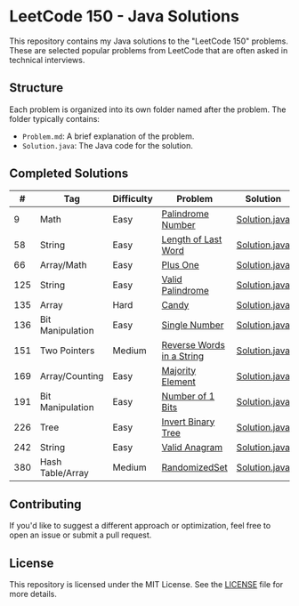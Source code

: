 # LeetCode 150 - Java Solutions

This repository contains my Java solutions to the "LeetCode 150" problems. These are selected popular problems from LeetCode that are often asked in technical interviews.

## Structure

Each problem is organized into its own folder named after the problem. The folder typically contains:

- `Problem.md`: A brief explanation of the problem.
- `Solution.java`: The Java code for the solution.

## Completed Solutions

| #   | Tag              | Difficulty | Problem                                                              | Solution                                                         |
|-----|------------------|------------|----------------------------------------------------------------------|------------------------------------------------------------------|
| 9   | Math             | Easy       | [Palindrome Number](src/com/jonledet/ispalindrome/Problem.md)        | [Solution.java](src/com/jonledet/ispalindrome/Solution.java)     |
| 58  | String           | Easy       | [Length of Last Word](src/com/jonledet/lengthoflastword/Problem.md)  | [Solution.java](src/com/jonledet/lengthoflastword/Solution.java) |
| 66  | Array/Math       | Easy       | [Plus One](src/com/jonledet/plusone/Problem.md)                      | [Solution.java](src/com/jonledet/plusone/Solution.java)          |
| 125 | String           | Easy       | [Valid Palindrome](src/com/jonledet/validpalindrome/Problem.md)      | [Solution.java](src/com/jonledet/validpalindrome/Solution.java)  |
| 135 | Array            | Hard       | [Candy](src/com/jonledet/candy/Problem.md)                           | [Solution.java](src/com/jonledet/candy/Solution.java)            |
| 136 | Bit Manipulation | Easy       | [Single Number](src/com/jonledet/singlenumber/Problem.md)            | [Solution.java](src/com/jonledet/singlenumber/Solution.java)     |
| 151 | Two Pointers     | Medium     | [Reverse Words in a String](src/com/jonledet/reversewords/Problem.md)| [Solution.java](src/com/jonledet/reversewords/Solution.java)     |
| 169 | Array/Counting   | Easy       | [Majority Element](src/com/jonledet/majorityelement/Problem.md)      | [Solution.java](src/com/jonledet/majorityelement/Solution.java)  |
| 191 | Bit Manipulation | Easy       | [Number of 1 Bits](src/com/jonledet/hammingweight/Problem.md)        | [Solution.java](src/com/jonledet/hammingweight/Solution.java)    |
| 226 | Tree             | Easy       | [Invert Binary Tree](src/com/jonledet/invertbinarytree/Problem.md)   | [Solution.java](src/com/jonledet/invertbinarytree/Solution.java) |
| 242 | String           | Easy       | [Valid Anagram](src/com/jonledet/validanagram/Problem.md)            | [Solution.java](src/com/jonledet/validanagram/Solution.java)     | 
| 380 | Hash Table/Array | Medium     | [RandomizedSet](src/com/jonledet/randomizedset/Problem.md)           | [Solution.java](src/com/jonledet/randomizedset/Solution.java)    | 

## Contributing

If you'd like to suggest a different approach or optimization, feel free to open an issue or submit a pull request.

## License

This repository is licensed under the MIT License. See the [LICENSE](LICENSE) file for more details.
